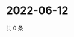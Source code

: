 # 2022-06-12

共 0 条

<!-- BEGIN WEIBO -->
<!-- 最后更新时间 Sun Jun 12 2022 13:00:50 GMT+0800 (China Standard Time) -->

<!-- END WEIBO -->
